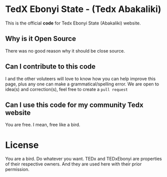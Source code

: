 
# TedX Ebonyi State - (Tedx Abakaliki)

This is the official **code** for Tedx Ebonyi State (Abakaliki) website.

## Why is it Open Source

There was no good reason why it should be close source.

## Can I contribute to this code

I and the other voluteers will love to know how you can help improve this page, plus any one can make a grammatical/spelling error.
We are open to idea(s) and correction(s), feel free to create a `pull request`

## Can I use this code for my community Tedx website

You are free. I mean, free like a bird.

# License

You are a bird. Do whatever you want.
TEDx and TEDxEbonyi are properties of their respective owners. And they are used here with their prior permission.
